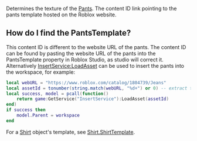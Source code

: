 Determines the texture of the [Pants](https://developer.roblox.com/en-us/api-reference/class/Pants). The content ID link pointing to the pants template hosted on the Roblox website.

How do I find the PantsTemplate?
--------------------------------

This content ID is different to the website URL of the pants. The content ID can be found by pasting the website URL of the pants into the PantsTemplate property in Roblox Studio, as studio will correct it. Alternatively [InsertService:LoadAsset](https://developer.roblox.com/en-us/api-reference/function/InsertService/LoadAsset) can be used to insert the pants into the workspace, for example:

```lua
local webURL = "https://www.roblox.com/catalog/1804739/Jeans"
local assetId = tonumber(string.match(webURL, "%d+") or 0) -- extract the number
local success, model = pcall(function()
    return game:GetService("InsertService"):LoadAsset(assetId)
end)
if success then
    model.Parent = workspace
end
```

For a [Shirt](https://developer.roblox.com/en-us/api-reference/class/Shirt) object's template, see [Shirt.ShirtTemplate](https://developer.roblox.com/en-us/api-reference/property/Shirt/ShirtTemplate).